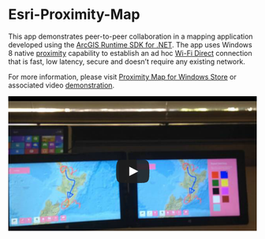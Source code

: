 # Esri-Proximity-Map

This app demonstrates peer-to-peer collaboration in a mapping application developed using the [ArcGIS Runtime SDK for .NET](https://developers.arcgis.com/net/).  The app uses Windows 8 native [proximity](http://msdn.microsoft.com/en-us/library/windows/apps/hh465221.aspx) capability to establish an ad hoc [Wi-Fi Direct](https://en.wikipedia.org/wiki/Wi-Fi_Direct) connection that is fast, low latency, secure and doesn’t require any existing network.

For more information, please visit [Proximity Map for Windows Store](http://blogs.esri.com/esri/apl/2013/10/07/proximity-map-for-windows-store/) or associated video [demonstration](https://www.youtube.com/watch?v=Ul06S5wVGkk).

[![](./video.png)](https://www.youtube.com/watch?v=Ul06S5wVGkk)
